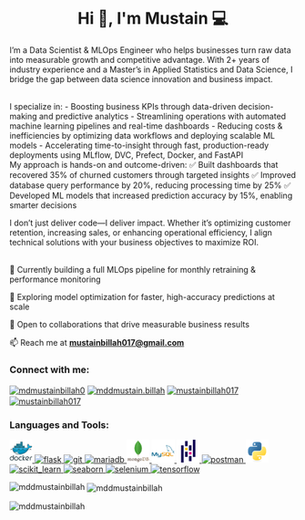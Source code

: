 <h1 align="center">Hi 👋, I'm Mustain 💻</h1>


I’m a Data Scientist & MLOps Engineer who helps businesses turn raw data into measurable growth and competitive advantage. With 2+ years of industry experience and a Master’s in Applied Statistics and Data Science, I bridge the gap between data science innovation and business impact.

<br>
I specialize in:
- Boosting business KPIs through data-driven decision-making and predictive analytics
- Streamlining operations with automated machine learning pipelines and real-time dashboards
- Reducing costs & inefficiencies by optimizing data workflows and deploying scalable ML models
- Accelerating time-to-insight through fast, production-ready deployments using MLflow, DVC, Prefect, Docker, and FastAPI

<br>
My approach is hands-on and outcome-driven:
✅ Built dashboards that recovered 35% of churned customers through targeted insights
✅ Improved database query performance by 20%, reducing processing time by 25%
✅ Developed ML models that increased prediction accuracy by 15%, enabling smarter decisions

I don’t just deliver code—I deliver impact. Whether it’s optimizing customer retention, increasing sales, or enhancing operational efficiency, I align technical solutions with your business objectives to maximize ROI.

<br>
🔭 Currently building a full MLOps pipeline for monthly retraining & performance monitoring

🌱 Exploring model optimization for faster, high-accuracy predictions at scale

👯 Open to collaborations that drive measurable business results

📫 Reach me at **mustainbillah017@gmail.com**

<h3 align="left">Connect with me:</h3>
<p align="left">
<a href="https://linkedin.com/in/mdmustainbillah0" target="blank"><img align="center" src="https://raw.githubusercontent.com/rahuldkjain/github-profile-readme-generator/master/src/images/icons/Social/linked-in-alt.svg" alt="mdmustainbillah0" height="30" width="40" /></a>
<a href="https://fb.com/mddmustain.billah" target="blank"><img align="center" src="https://raw.githubusercontent.com/rahuldkjain/github-profile-readme-generator/master/src/images/icons/Social/facebook.svg" alt="mddmustain.billah" height="30" width="40" /></a>
<a href="https://www.hackerrank.com/mustainbillah017" target="blank"><img align="center" src="https://raw.githubusercontent.com/rahuldkjain/github-profile-readme-generator/master/src/images/icons/Social/hackerrank.svg" alt="mustainbillah017" height="30" width="40" /></a>
<a href="https://www.leetcode.com/mustainbillah017" target="blank"><img align="center" src="https://raw.githubusercontent.com/rahuldkjain/github-profile-readme-generator/master/src/images/icons/Social/leet-code.svg" alt="mustainbillah017" height="30" width="40" /></a>
</p>

<h3 align="left">Languages and Tools:</h3>
<p align="left"> <a href="https://www.docker.com/" target="_blank" rel="noreferrer"> <img src="https://raw.githubusercontent.com/devicons/devicon/master/icons/docker/docker-original-wordmark.svg" alt="docker" width="40" height="40"/> </a> <a href="https://flask.palletsprojects.com/" target="_blank" rel="noreferrer"> <img src="https://www.vectorlogo.zone/logos/pocoo_flask/pocoo_flask-icon.svg" alt="flask" width="40" height="40"/> </a> <a href="https://git-scm.com/" target="_blank" rel="noreferrer"> <img src="https://www.vectorlogo.zone/logos/git-scm/git-scm-icon.svg" alt="git" width="40" height="40"/> </a> <a href="https://mariadb.org/" target="_blank" rel="noreferrer"> <img src="https://www.vectorlogo.zone/logos/mariadb/mariadb-icon.svg" alt="mariadb" width="40" height="40"/> </a> <a href="https://www.mongodb.com/" target="_blank" rel="noreferrer"> <img src="https://raw.githubusercontent.com/devicons/devicon/master/icons/mongodb/mongodb-original-wordmark.svg" alt="mongodb" width="40" height="40"/> </a> <a href="https://www.mysql.com/" target="_blank" rel="noreferrer"> <img src="https://raw.githubusercontent.com/devicons/devicon/master/icons/mysql/mysql-original-wordmark.svg" alt="mysql" width="40" height="40"/> </a> <a href="https://pandas.pydata.org/" target="_blank" rel="noreferrer"> <img src="https://raw.githubusercontent.com/devicons/devicon/2ae2a900d2f041da66e950e4d48052658d850630/icons/pandas/pandas-original.svg" alt="pandas" width="40" height="40"/> </a> <a href="https://postman.com" target="_blank" rel="noreferrer"> <img src="https://www.vectorlogo.zone/logos/getpostman/getpostman-icon.svg" alt="postman" width="40" height="40"/> </a> <a href="https://www.python.org" target="_blank" rel="noreferrer"> <img src="https://raw.githubusercontent.com/devicons/devicon/master/icons/python/python-original.svg" alt="python" width="40" height="40"/> </a> <a href="https://scikit-learn.org/" target="_blank" rel="noreferrer"> <img src="https://upload.wikimedia.org/wikipedia/commons/0/05/Scikit_learn_logo_small.svg" alt="scikit_learn" width="40" height="40"/> </a> <a href="https://seaborn.pydata.org/" target="_blank" rel="noreferrer"> <img src="https://seaborn.pydata.org/_images/logo-mark-lightbg.svg" alt="seaborn" width="40" height="40"/> </a> <a href="https://www.selenium.dev" target="_blank" rel="noreferrer"> <img src="https://raw.githubusercontent.com/detain/svg-logos/780f25886640cef088af994181646db2f6b1a3f8/svg/selenium-logo.svg" alt="selenium" width="40" height="40"/> </a> <a href="https://www.tensorflow.org" target="_blank" rel="noreferrer"> <img src="https://www.vectorlogo.zone/logos/tensorflow/tensorflow-icon.svg" alt="tensorflow" width="40" height="40"/> </a> </p>

<p><img align="left" src="https://github-readme-stats.vercel.app/api/top-langs?username=mddmustainbillah&show_icons=true&locale=en&layout=compact" alt="mddmustainbillah" /></p>

<p>&nbsp;<img align="center" src="https://github-readme-stats.vercel.app/api?username=mddmustainbillah&show_icons=true&locale=en" alt="mddmustainbillah" /></p>

<p><img align="center" src="https://github-readme-streak-stats.herokuapp.com/?user=mddmustainbillah&" alt="mddmustainbillah" /></p>
